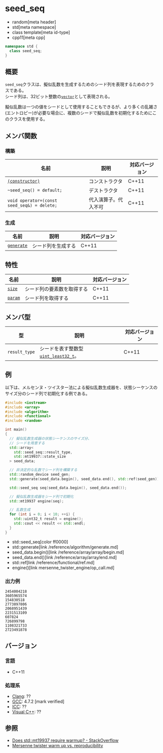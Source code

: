 # seed_seq
* random[meta header]
* std[meta namespace]
* class template[meta id-type]
* cpp11[meta cpp]

```cpp
namespace std {
  class seed_seq;
}
```

## 概要
`seed_seq`クラスは、擬似乱数を生成するためのシード列を表現するためのクラスである。  
シード列は、32ビット整数の[`vector`](/reference/vector.md)として表現される。

擬似乱数は一つの値をシードとして使用することもできるが、より多くの乱雑さ(エントロピー)が必要な場合に、複数のシードで擬似乱数を初期化するためにこのクラスを使用する。


## メンバ関数
### 構築

| 名前 | 説明 | 対応バージョン |
|----------------------------------------------|----------------------|-------|
| [`(constructor)`](seed_seq/op_constructor.md) | コンストラクタ       | C++11 |
| `~seed_seq() = default;`                     | デストラクタ         | C++11 |
| `void operator=(const seed_seq&) = delete;`  | 代入演算子。代入不可 | C++11 |


### 生成

| 名前 | 説明 | 対応バージョン |
|--------------------------------------|--------------------|-------|
| [`generate`](seed_seq/generate.md) | シード列を生成する | C++11 |


## 特性

| 名前 | 説明 | 対応バージョン |
|--------------------------------|----------------------------|-------|
| [`size`](seed_seq/size.md)   | シード列の要素数を取得する | C++11 |
| [`param`](seed_seq/param.md) | シード列を取得する         | C++11 |


## メンバ型

| 型 | 説明 | 対応バージョン |
|---------------|-------------------|-------|
| `result_type` | シードを表す整数型 [`uint_least32_t`](/reference/cstdint/uint_least32_t.md)。 | C++11 |


## 例
以下は、メルセンヌ・ツイスター法による擬似乱数生成器を、状態シーケンスのサイズ分のシード列で初期化する例である。

```cpp example
#include <iostream>
#include <array>
#include <algorithm>
#include <functional>
#include <random>

int main()
{
  // 擬似乱数生成器の状態シーケンスのサイズ分、
  // シードを用意する
  std::array<
    std::seed_seq::result_type,
    std::mt19937::state_size
  > seed_data;

  // 非決定的な乱数でシード列を構築する
  std::random_device seed_gen;
  std::generate(seed_data.begin(), seed_data.end(), std::ref(seed_gen));

  std::seed_seq seq(seed_data.begin(), seed_data.end());

  // 擬似乱数生成器をシード列で初期化
  std::mt19937 engine(seq);

  // 乱数生成
  for (int i = 0; i < 10; ++i) {
    std::uint32_t result = engine();
    std::cout << result << std::endl;
  }
}
```
* std::seed_seq[color ff0000]
* std::generate[link /reference/algorithm/generate.md]
* seed_data.begin()[link /reference/array/array/begin.md]
* seed_data.end()[link /reference/array/array/end.md]
* std::ref[link /reference/functional/ref.md]
* engine()[link mersenne_twister_engine/op_call.md]

### 出力例
```
2454004218
3605965574
154830518
2773897806
2068951439
2231513109
607824
726899798
1108321733
2723491878
```

## バージョン
### 言語
- C++11

### 処理系
- [Clang](/implementation.md#clang): ??
- [GCC](/implementation.md#gcc): 4.7.2 [mark verified]
- [ICC](/implementation.md#icc): ??
- [Visual C++](/implementation.md#visual_cpp): ??

## 参照
* [Does std::mt19937 require warmup? - StackOverflow](http://stackoverflow.com/questions/15509270/does-stdmt19937-require-warmup)
* [Mersenne twister warm up vs. reproducibility](http://stackoverflow.com/questions/16078794/mersenne-twister-warm-up-vs-reproducibility)

